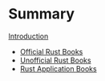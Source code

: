 # Summary

[Introduction](./title-page.md)

- [Official Rust Books](./official.md)
- [Unofficial Rust Books](./unofficial.md)
- [Rust Application Books](./applications.md)
